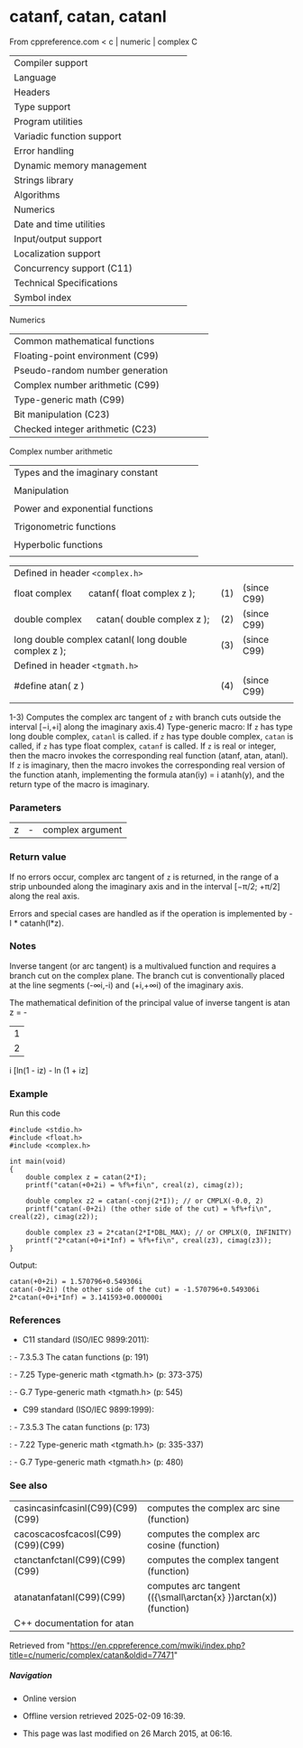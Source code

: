 # catanf, catan, catanl

From cppreference.com
< c‎ | numeric‎ | complex
 C

|  |  |  |  |  |
| --- | --- | --- | --- | --- |
| Compiler support | | | | |
| Language | | | | |
| Headers | | | | |
| Type support | | | | |
| Program utilities | | | | |
| Variadic function support | | | | |
| Error handling | | | | |
| Dynamic memory management | | | | |
| Strings library | | | | |
| Algorithms | | | | |
| Numerics | | | | |
| Date and time utilities | | | | |
| Input/output support | | | | |
| Localization support | | | | |
| Concurrency support (C11) | | | | |
| Technical Specifications | | | | |
| Symbol index | | | | |

 Numerics

|  |  |  |  |  |
| --- | --- | --- | --- | --- |
| Common mathematical functions | | | | |
| Floating-point environment (C99) | | | | |
| Pseudo-random number generation | | | | |
| Complex number arithmetic (C99) | | | | |
| Type-generic math (C99) | | | | |
| Bit manipulation (C23) | | | | |
| Checked integer arithmetic (C23) | | | | |

 Complex number arithmetic

|  |  |  |  |  |
| --- | --- | --- | --- | --- |
| Types and the imaginary constant | | | | |
| |  |  |  |  |  | | --- | --- | --- | --- | --- | | complex(C99) | | | | | | _Complex_I(C99) | | | | | | CMPLX(C11) | | | | | | |  |  |  |  |  | | --- | --- | --- | --- | --- | | imaginary(C99) | | | | | | _Imaginary_I(C99) | | | | | | I(C99) | | | | | |
| Manipulation | | | | |
| |  |  |  |  |  | | --- | --- | --- | --- | --- | | cimag(C99) | | | | | | creal(C99) | | | | | | carg(C99) | | | | | | |  |  |  |  |  | | --- | --- | --- | --- | --- | | cabs(C99) | | | | | | conj(C99) | | | | | | cproj(C99) | | | | | |
| Power and exponential functions | | | | |
| |  |  |  |  |  | | --- | --- | --- | --- | --- | | cexp(C99) | | | | | | clog(C99) | | | | | | |  |  |  |  |  | | --- | --- | --- | --- | --- | | cpow(C99) | | | | | | csqrt(C99) | | | | | |
| Trigonometric functions | | | | |
| |  |  |  |  |  | | --- | --- | --- | --- | --- | | ccos(C99) | | | | | | csin(C99) | | | | | | ctan(C99) | | | | | | |  |  |  |  |  | | --- | --- | --- | --- | --- | | cacos(C99) | | | | | | casin(C99) | | | | | | ****catan****(C99) | | | | | |
| Hyperbolic functions | | | | |
| |  |  |  |  |  | | --- | --- | --- | --- | --- | | ccosh(C99) | | | | | | csinh(C99) | | | | | | ctanh(C99) | | | | | | |  |  |  |  |  | | --- | --- | --- | --- | --- | | cacosh(C99) | | | | | | casinh(C99) | | | | | | catanh(C99) | | | | | |

|  |  |  |
| --- | --- | --- |
| Defined in header `<complex.h>` |  |  |
| float complex       catanf( float complex z ); | (1) | (since C99) |
| double complex      catan( double complex z ); | (2) | (since C99) |
| long double complex catanl( long double complex z ); | (3) | (since C99) |
| Defined in header `<tgmath.h>` |  |  |
| #define atan( z ) | (4) | (since C99) |
|  |  |  |

1-3) Computes the complex arc tangent of `z` with branch cuts outside the interval [−i,+i] along the imaginary axis.4) Type-generic macro: If `z` has type long double complex, `catanl` is called. if `z` has type double complex, `catan` is called, if `z` has type float complex, `catanf` is called. If `z` is real or integer, then the macro invokes the corresponding real function (atanf, atan, atanl). If `z` is imaginary, then the macro invokes the corresponding real version of the function atanh, implementing the formula atan(iy) = i atanh(y), and the return type of the macro is imaginary.

### Parameters

|  |  |  |
| --- | --- | --- |
| z | - | complex argument |

### Return value

If no errors occur, complex arc tangent of `z` is returned, in the range of a strip unbounded along the imaginary axis and in the interval [−π/2; +π/2] along the real axis.

Errors and special cases are handled as if the operation is implemented by -I \* catanh(I\*z).

### Notes

Inverse tangent (or arc tangent) is a multivalued function and requires a branch cut on the complex plane. The branch cut is conventionally placed at the line segments (-∞i,-i) and (+i,+∞i) of the imaginary axis.

The mathematical definition of the principal value of inverse tangent is atan z = -

|  |
| --- |
| 1 |
| 2 |

 i [ln(1 - iz) - ln (1 + iz]

### Example

Run this code

```
#include <stdio.h>
#include <float.h>
#include <complex.h>
 
int main(void)
{
    double complex z = catan(2*I);
    printf("catan(+0+2i) = %f%+fi\n", creal(z), cimag(z));
 
    double complex z2 = catan(-conj(2*I)); // or CMPLX(-0.0, 2)
    printf("catan(-0+2i) (the other side of the cut) = %f%+fi\n", creal(z2), cimag(z2));
 
    double complex z3 = 2*catan(2*I*DBL_MAX); // or CMPLX(0, INFINITY)
    printf("2*catan(+0+i*Inf) = %f%+fi\n", creal(z3), cimag(z3));
}

```

Output:

```
catan(+0+2i) = 1.570796+0.549306i
catan(-0+2i) (the other side of the cut) = -1.570796+0.549306i
2*catan(+0+i*Inf) = 3.141593+0.000000i

```

### References

- C11 standard (ISO/IEC 9899:2011):

:   - 7.3.5.3 The catan functions (p: 191)

:   - 7.25 Type-generic math <tgmath.h> (p: 373-375)

:   - G.7 Type-generic math <tgmath.h> (p: 545)

- C99 standard (ISO/IEC 9899:1999):

:   - 7.3.5.3 The catan functions (p: 173)

:   - 7.22 Type-generic math <tgmath.h> (p: 335-337)

:   - G.7 Type-generic math <tgmath.h> (p: 480)

### See also

|  |  |
| --- | --- |
| casincasinfcasinl(C99)(C99)(C99) | computes the complex arc sine   (function) |
| cacoscacosfcacosl(C99)(C99)(C99) | computes the complex arc cosine   (function) |
| ctanctanfctanl(C99)(C99)(C99) | computes the complex tangent   (function) |
| atanatanfatanl(C99)(C99) | computes arc tangent (\({\small\arctan{x} }\)arctan(x))   (function) |
| C++ documentation for atan | |

Retrieved from "<https://en.cppreference.com/mwiki/index.php?title=c/numeric/complex/catan&oldid=77471>"

##### Navigation

- Online version
- Offline version retrieved 2025-02-09 16:39.

- This page was last modified on 26 March 2015, at 06:16.